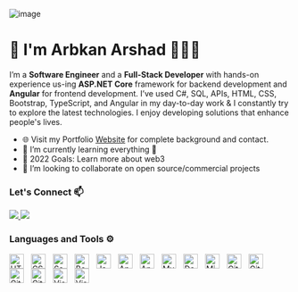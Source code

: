 ![image](https://user-images.githubusercontent.com/93033586/177230027-351dd3b6-1827-464a-9e46-0a29b00e3d61.png)

# 👋 I'm Arbkan Arshad 🧑🏻‍💻

I’m a **Software Engineer** and a **Full-Stack Developer** with hands-on experience us-ing **ASP.NET Core** framework for backend development and **Angular** for frontend development. I’ve used C#, SQL, APIs, HTML, CSS, Bootstrap, TypeScript, and Angular in my day-to-day work & I constantly try to explore the latest technologies. I enjoy developing solutions that enhance people's lives.

- 🌐 Visit my Portfolio [Website](https://arbkanarshad.github.io/portfolio) for complete background and contact.
- 📖 I’m currently learning everything 🤣
- 📌 2022 Goals: Learn more about web3
- 👯 I’m looking to collaborate on open source/commercial projects


### Let's Connect 📫 

<a href="mailto:arbkan01@gmail.com" >
  <img src="https://img.shields.io/badge/gmail-%23D14836.svg?&style=for-the-badge&logo=gmail&logoColor=white" />
</a>
<a href="https://www.linkedin.com/in/ArbkanArshad/">
  <img src="https://img.shields.io/badge/linkedin-%230077B5.svg?&style=for-the-badge&logo=linkedin&logoColor=white" />
</a>


### Languages and Tools ⚙️ 

<img align="left" alt="HTML5" width="26px" src="https://cdn.jsdelivr.net/gh/devicons/devicon/icons/html5/html5-original.svg" style="padding-right:10px;" />
<img align="left" alt="CSS3" width="26px" src="https://cdn.jsdelivr.net/gh/devicons/devicon/icons/css3/css3-original.svg" style="padding-right:10px;" />
<img align="left" alt="Sass" width="26px" src="https://cdn.jsdelivr.net/gh/devicons/devicon/icons/sass/sass-original.svg" style="padding-right:10px;" />
<img align="left" alt="Bootstrap" width="26px" src="https://cdn.jsdelivr.net/gh/devicons/devicon/icons/bootstrap/bootstrap-original.svg" style="padding-right:10px;" />

<img align="left" alt="JavaScript" width="26px" src="https://cdn.jsdelivr.net/gh/devicons/devicon/icons/javascript/javascript-original.svg" style="padding-right:10px;" />
<img align="left" alt="Angular" width="26px" src="https://cdn.jsdelivr.net/gh/devicons/devicon/icons/angularjs/angularjs-plain.svg" style="padding-right:10px;" />
<img align="left" alt="Angular" width="26px" src="https://angular.io/assets/images/logos/angular/angular.svg" style="padding-right:10px;" />

<img align="left" alt="MySQL" width="26px" src="https://cdn.jsdelivr.net/gh/devicons/devicon/icons/csharp/csharp-original.svg" style="padding-right:10px;" />
<img align="left" alt="Dot Net Core" width="26px" src="https://cdn.jsdelivr.net/gh/devicons/devicon/icons/dotnetcore/dotnetcore-original.svg" style="padding-right:10px;" />
<img align="left" alt="Microsoft SqlServer" width="26px" src="https://www.svgrepo.com/show/303229/microsoft-sql-server-logo.svg" style="padding-right:10px;" />

<img align="left" alt="Git" width="26px" src="https://cdn.jsdelivr.net/gh/devicons/devicon/icons/git/git-original.svg" style="padding-right:10px;" />
<img align="left" alt="GitHub" width="26px" src="https://user-images.githubusercontent.com/3369400/139447912-e0f43f33-6d9f-45f8-be46-2df5bbc91289.png#gh-dark-mode-only" style="padding-right:10px;" />
<img align="left" alt="GitHub" width="26px" src="https://user-images.githubusercontent.com/3369400/139448065-39a229ba-4b06-434b-bc67-616e2ed80c8f.png#gh-light-mode-only" style="padding-right:10px;" />
<img align="left" alt="GitLab" width="26px" src="https://cdn.jsdelivr.net/gh/devicons/devicon/icons/gitlab/gitlab-original.svg" style="padding-right:10px;" />

<img align="left" alt="Visual Studio Code" width="26px" src="https://cdn.jsdelivr.net/gh/devicons/devicon/icons/visualstudio/visualstudio-plain.svg" style="padding-right:10px;" />
<img align="left" alt="Visual Studio Code" width="26px" src="https://cdn.jsdelivr.net/gh/devicons/devicon/icons/vscode/vscode-original.svg" style="padding-right:10px;" />

<br />
<br />

[website]: https://arbkanarshad.github.io
[twitter]: https://twitter.com/ArbkanArshad
[linkedin]: https://linkedin.com/in/ArbkanArshad
